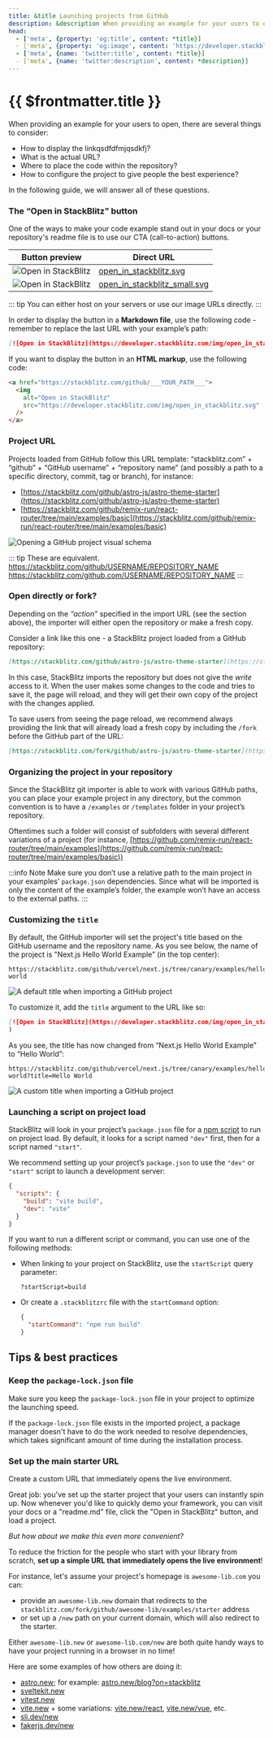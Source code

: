 ```yaml
---
title: &title Launching projects from GitHub
description: &description When providing an example for your users to open, there are several things to consider.
head:
  - ['meta', {property: 'og:title', content: *title}] 
  - ['meta', {property: 'og:image', content: 'https://developer.stackblitz.com/img/og/launching-projects-from-github.png'}]
  - ['meta', {name: 'twitter:title', content: *title}]
  - ['meta', {name: 'twitter:description', content: *description}]
---
```


# {{ $frontmatter.title }}

When providing an example for your users to open, there are several things to consider:

- How to display the linkqsdfdfmjqsdkfj?
- What is the actual URL?
- Where to place the code within the repository?
- How to configure the project to give people the best experience?

In the following guide, we will answer all of these questions.

### The “Open in StackBlitz” button

One of the ways to make your code example stand out in your docs or your repository's readme file is to use our CTA (call-to-action) buttons.

| Button preview | Direct URL |
| --- | --- |
| <img alt="Open in StackBlitz" src="/img/open_in_stackblitz.svg" /> | <a href="/img/open_in_stackblitz.svg" target="_blank">open_in_stackblitz.svg</a> |
| <img alt="Open in StackBlitz" src="/img/open_in_stackblitz_small.svg" /> | <a href="/img/open_in_stackblitz_small.svg" target="_blank">open_in_stackblitz_small.svg</a> |

::: tip
You can either host on your servers or use our image URLs directly.
:::

In order to display the button in a **Markdown file**, use the following code - remember to replace the last URL with your example’s path:

```md
[![Open in StackBlitz](https://developer.stackblitz.com/img/open_in_stackblitz.svg)](https://stackblitz.com/github/___YOUR_PATH___)
```

If you want to display the button in an **HTML markup**, use the following code:

```html
<a href="https://stackblitz.com/github/___YOUR_PATH___">
  <img
    alt="Open in StackBlitz"
    src="https://developer.stackblitz.com/img/open_in_stackblitz.svg"
  />
</a>
```

### Project URL

Projects loaded from GitHub follow this URL template: “stackblitz.com” + “github” + “GitHub username” + “repository name” (and possibly a path to a specific directory, commit, tag or branch), for instance:

- [https://stackblitz.com/github/astro-js/astro-theme-starter](https://stackblitz.com/github/astro-js/astro-theme-starter)
- [https://stackblitz.com/github/remix-run/react-router/tree/main/examples/basic](https://stackblitz.com/github/remix-run/react-router/tree/main/examples/basic)

![Opening a GitHub project visual schema](./assets/Opening_a_Github_Project.png)

::: tip
These are equivalent.  
https://stackblitz.com/github/USERNAME/REPOSITORY_NAME  
https://stackblitz.com/github.com/USERNAME/REPOSITORY_NAME
:::

### Open directly or fork?

Depending on the _“action”_ specified in the import URL (see the section above), the importer will either open the repository or make a fresh copy.

Consider a link like this one - a StackBlitz project loaded from a GitHub repository:

```md
[https://stackblitz.com/github/astro-js/astro-theme-starter](https://stackblitz.com/github/astro-js/astro-theme-starter)
```

In this case, StackBlitz imports the repository but does not give the _write_ access to it. When the user makes some changes to the code and tries to save it, the page will reload, and they will get their own copy of the project with the changes applied.

To save users from seeing the page reload, we recommend always providing the link that will already load a fresh copy by including the `/fork` before the GitHub part of the URL:

```md
[https://stackblitz.com/fork/github/astro-js/astro-theme-starter](https://stackblitz.com/github/astro-js/astro-theme-starter)
```

### Organizing the project in your repository

Since the StackBlitz git importer is able to work with various GitHub paths, you can place your example project in any directory, but the common convention is to have a `/examples` or `/templates` folder in your project’s repository.

Oftentimes such a folder will consist of subfolders with several different variations of a project (for instance, [https://github.com/remix-run/react-router/tree/main/examples](https://github.com/remix-run/react-router/tree/main/examples/basic))

:::info Note
Make sure you don’t use a relative path to the main project in your examples’ `package.json` dependencies. Since what will be imported is only the content of the example’s folder, the example won’t have an access to the external paths.
:::

### Customizing the `title`

By default, the GitHub importer will set the project's title based on the GitHub username and the repository name. As you see below, the name of the project is "Next.js Hello World Example” (in the top center):

```
https://stackblitz.com/github/vercel/next.js/tree/canary/examples/hello-world
```

![A default title when importing a GitHub project](./assets/Github_Importer_default_title.png)

To customize it, add the `title` argument to the URL like so:

```md
[![Open in StackBlitz](https://developer.stackblitz.com/img/open_in_stackblitz.svg)](https://stackblitz.com/github/vercel/next.js/tree/canary/examples/hello-world?title='Hello World'
)
```

As you see, the title has now changed from “Next.js Hello World Example” to “Hello World”:

```
https://stackblitz.com/github/vercel/next.js/tree/canary/examples/hello-world?title=Hello World
```

![A custom title when importing a GitHub project](./assets/Github_Importer_custom_title.png)

### Launching a script on project load

StackBlitz will look in your project’s `package.json` file for a [npm script](https://docs.npmjs.com/cli/v8/using-npm/scripts) to run on project load. By default, it looks for a script named `"dev"` first, then for a script named `"start"`.

We recommend setting up your project’s `package.json` to use the `"dev"` or `"start"` script to launch a development server:

```json
{
  "scripts": {
    "build": "vite build",
    "dev": "vite"
  }
}
```

If you want to run a different script or command, you can use one of the following methods:

- When linking to your project on StackBlitz, use the `startScript` query parameter:
  ```
  ?startScript=build
  ```

- Or create a `.stackblitzrc` file with the `startCommand` option:
  ```json
  {
    "startCommand": "npm run build"
  }
  ```

## Tips & best practices

### Keep the `package-lock.json` file

Make sure you keep the `package-lock.json` file in your project to optimize the launching speed.

If the `package-lock.json` file exists in the imported project, a package manager doesn't have to do the work needed to resolve dependencies, which takes significant amount of time during the installation process.

### Set up the main starter URL

Create a custom URL that immediately opens the live environment.

Great job: you've set up the starter project that your users can instantly spin up. Now whenever you'd like to quickly demo your framework, you can visit your docs or a "readme.md" file, click the "Open in StackBlitz" button, and load a project.

_But how about we make this even more convenient?_

To reduce the friction for the people who start with your library from scratch, **set up a simple URL that immediately opens the live environment**!

For instance, let's assume your project's homepage is `awesome-lib.com` you can:

- provide an `awesome-lib.new` domain that redirects to the `stackblitz.com/fork/github/awesome-lib/examples/starter` address
- or set up a `/new` path on your current domain, which will also redirect to the starter.

Either `awesome-lib.new` or `awesome-lib.com/new` are both quite handy ways to have your project running in a browser in no time!

Here are some examples of how others are doing it:

- [astro.new](https://astro.new/); for example: [astro.new/blog?on=stackblitz](https://astro.new/blog?on=stackblitz)
- [sveltekit.new](https://sveltekit.new/)
- [vitest.new](https://vitest.new/)
- [vite.new](https://vite.new) + some variations: [vite.new/react](https://vite.new/react), [vite.new/vue](https://vite.new/vue), etc.
- [sli.dev/new](https://sli.dev/new)
- [fakerjs.dev/new](https://fakerjs.dev/new)
